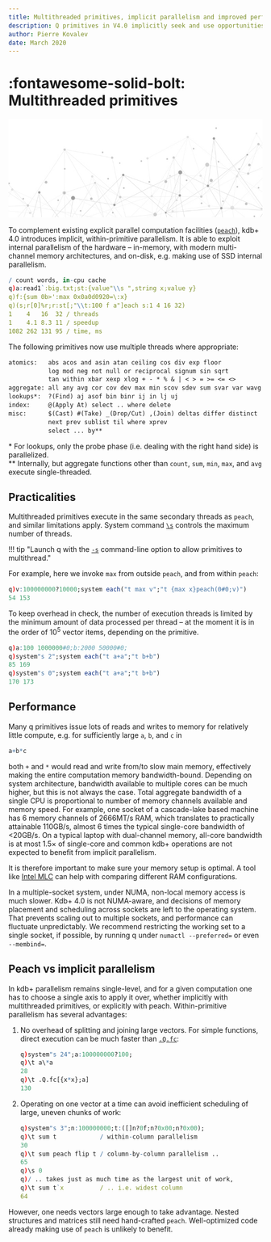 ```yaml
---
title: Multithreaded primitives, implicit parallelism and improved performance in kdb+ | Knowledge base | Documentation for q and kdb+
description: Q primitives in V4.0 implicitly seek and use opportunities for parallel processing. Some existing q code will run significantly faster.
author: Pierre Kovalev
date: March 2020
---
```

# :fontawesome-solid-bolt: Multithreaded primitives


![Parallelism](../img/parallelism.jpg)
<!-- GettyImages-1133385944 -->

To complement existing explicit parallel computation facilities ([`peach`](../ref/each.md)), kdb+ 4.0 introduces implicit, within-primitive parallelism. It is able to exploit internal parallelism of the hardware – in-memory, with modern multi-channel memory architectures, and on-disk, e.g. making use of SSD internal parallelism. 

```q
/ count words, in-cpu cache
q)a:read1`:big.txt;st:{value"\\s ",string x;value y}
q)f:{sum 0b>':max 0x0a0d0920=\:x}
q)(s;r[0]%r;r:st[;"\\t:100 f a"]each s:1 4 16 32)
1    4   16  32 / threads
1    4.1 8.3 11 / speedup
1082 262 131 95 / time, ms
```

The following primitives now use multiple threads where appropriate:

```txt
atomics:   abs acos and asin atan ceiling cos div exp floor 
           log mod neg not null or reciprocal signum sin sqrt 
           tan within xbar xexp xlog + - * % & | < > = >= <= <>
aggregate: all any avg cor cov dev max min scov sdev sum svar var wavg
lookups*:  ?(Find) aj asof bin binr ij in lj uj 
index:     @(Apply At) select .. where delete 
misc:      $(Cast) #(Take) _(Drop/Cut) ,(Join) deltas differ distinct 
           next prev sublist til where xprev
           select ... by**
```

\* For lookups, only the probe phase (i.e. dealing with the right hand side) is parallelized.
<br>
\** Internally, but aggregate functions other than `count`, `sum`, `min`, `max`, and `avg` execute single-threaded.


## Practicalities

Multithreaded primitives execute in the same secondary threads as `peach`, and similar limitations apply. System command [`\s`](../basics/syscmds.md#s-number-of-secondary-threads) controls the maximum number of threads. 

!!! tip "Launch q with the [`-s`](../basics/cmdline.md#s-secondary-threads) command-line option to allow primitives to multithread."

For example, here we invoke `max` from outside `peach`, and from within `peach`:
```q
q)v:100000000?10000;system each("t max v";"t {max x}peach(0#0;v)")
54 153
```

To keep overhead in check, the number of execution threads is limited by the minimum amount of data processed per thread – at the moment it is in the order of 10<sup>5</sup> vector items, depending on the primitive.

```q
q)a:100 1000000#0;b:2000 50000#0;
q)system"s 2";system each("t a+a";"t b+b")
85 169
q)system"s 0";system each("t a+a";"t b+b")
170 173
```


## Performance

Many q primitives issue lots of reads and writes to memory for relatively little compute, e.g. for sufficiently large `a`, `b`, and `c` in

```q
a+b*c
```

both `+` and `*` would read and write from/to slow main memory, effectively making the entire computation memory bandwidth-bound. Depending on system architecture, bandwidth available to multiple cores can be much higher, but this is not always the case. Total aggregate bandwidth of a single CPU is proportional to number of memory channels available and memory speed. For example, one socket of a cascade-lake based machine has 6 memory channels of 2666MT/s RAM, which translates to practically attainable 110GB/s, almost 6 times the typical single-core bandwidth of <20GB/s. On a typical laptop with dual-channel memory, all-core bandwidth is at most 1.5× of single-core and common kdb+ operations are not expected to benefit from implicit parallelism.

It is therefore important to make sure your memory setup is optimal. A tool like [Intel MLC](https://software.intel.com/en-us/articles/intelr-memory-latency-checker) can help with comparing different RAM configurations.

In a multiple-socket system, under NUMA, non-local memory access is much slower. Kdb+ 4.0 is not NUMA-aware, and decisions of memory placement and scheduling across sockets are left to the operating system. That prevents scaling out to multiple sockets, and performance can fluctuate unpredictably. We recommend restricting the working set to a single socket, if possible, by running q under `numactl --preferred=` or even `--membind=`.


## Peach vs implicit parallelism

In kdb+ parallelism remains single-level, and for a given computation one has to choose a single axis to apply it over, whether implicitly with multithreaded primitives, or explicitly with peach. Within-primitive parallelism has several advantages: 

1. No overhead of splitting and joining large vectors. For simple functions, direct execution can be much faster than [`.Q.fc`](../ref/dotq.md#ft-apply-simple):

    ```q
    q)system"s 24";a:100000000?100;
    q)\t a\*a
    28
    q)\t .Q.fc[{x*x};a]
    130
    ```

2. Operating on one vector at a time can avoid inefficient scheduling of large, uneven chunks of work:

    ```q
    q)system"s 3";n:100000000;t:([]n?0f;n?0x00;n?0x00);
    q)\t sum t            / within-column parallelism
    30
    q)\t sum peach flip t / column-by-column parallelism ..
    65
    q)\s 0
    q)/ .. takes just as much time as the largest unit of work, 
    q)\t sum t`x          / .. i.e. widest column
    64
    ```

However, one needs vectors large enough to take advantage. Nested structures and matrices still need hand-crafted `peach`. Well-optimized code already making use of `peach` is unlikely to benefit. 
